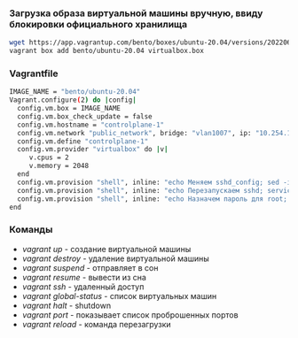 ### Загрузка образа виртуальной машины вручную, ввиду блокировки официального хранилища
``` bash
wget https://app.vagrantup.com/bento/boxes/ubuntu-20.04/versions/202206.03.0/providers/virtualbox.box
vagrant box add bento/ubuntu-20.04 virtualbox.box
```
### Vagrantfile
``` bash
IMAGE_NAME = "bento/ubuntu-20.04"
Vagrant.configure(2) do |config|
  config.vm.box = IMAGE_NAME
  config.vm.box_check_update = false
  config.vm.hostname = "controlplane-1"
  config.vm.network "public_network", bridge: "vlan1007", ip: "10.254.10.101"
  config.vm.define "controlplane-1"
  config.vm.provider "virtualbox" do |v|
     v.cpus = 2
     v.memory = 2048
  end
  config.vm.provision "shell", inline: "echo Меняем sshd_config; sed -i 's/.*PermitRootLogin.*/PermitRootLogin yes/g' /etc/ssh/sshd_config"
  config.vm.provision "shell", inline: "echo Перезапускаем sshd; service sshd restart"
  config.vm.provision "shell", inline: "echo Назначем пароль для root; (echo "pass"; echo "pass") | passwd"
end
```
### Команды
- *vagrant up* - создание виртуальной машины
- *vagrant destroy* - удаление виртуальной машины
- *vagrant suspend* - отправляет в сон
- *vagrant resume* - вывести из сна
- *vagrant ssh* - удаленный доступ
- *vagrant global-status* - список виртуальных машин
- *vagrant halt* - shutdown
- *vagrant port* - показывает список проброшенных портов
- *vagrant reload* - команда перезагрузки
